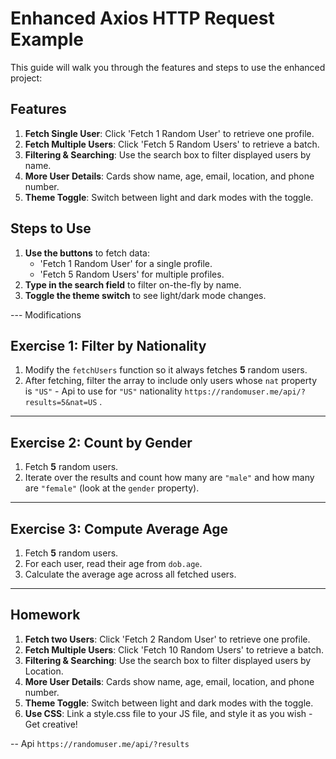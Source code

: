 # Enhanced Axios HTTP Request Example

This guide will walk you through the features and steps to use the enhanced project:

## Features

1. **Fetch Single User**: Click 'Fetch 1 Random User' to retrieve one profile.
2. **Fetch Multiple Users**: Click 'Fetch 5 Random Users' to retrieve a batch.
3. **Filtering & Searching**: Use the search box to filter displayed users by name.
4. **More User Details**: Cards show name, age, email, location, and phone number.
5. **Theme Toggle**: Switch between light and dark modes with the toggle.

## Steps to Use

1. **Use the buttons** to fetch data:
   - 'Fetch 1 Random User' for a single profile.
   - 'Fetch 5 Random Users' for multiple profiles.
2. **Type in the search field** to filter on-the-fly by name.
3. **Toggle the theme switch** to see light/dark mode changes.

--- Modifications

## Exercise 1: Filter by Nationality

1. Modify the `fetchUsers` function so it always fetches **5** random users.
2. After fetching, filter the array to include only users whose `nat` property is `"US"` - Api to use for `"US"` nationality `https://randomuser.me/api/?results=5&nat=US` .

---

## Exercise 2: Count by Gender

1. Fetch **5** random users.
2. Iterate over the results and count how many are `"male"` and how many are `"female"` (look at the `gender` property).

---

## Exercise 3: Compute Average Age

1. Fetch **5** random users.
2. For each user, read their age from `dob.age`.
3. Calculate the average age across all fetched users.

---

## Homework

1. **Fetch two Users**: Click 'Fetch 2 Random User' to retrieve one profile.
2. **Fetch Multiple Users**: Click 'Fetch 10 Random Users' to retrieve a batch.
3. **Filtering & Searching**: Use the search box to filter displayed users by Location.
4. **More User Details**: Cards show name, age, email, location, and phone number.
5. **Theme Toggle**: Switch between light and dark modes with the toggle.
6. **Use CSS**: Link a style.css file to your JS file, and style it as you wish - Get creative!

-- Api `https://randomuser.me/api/?results`
